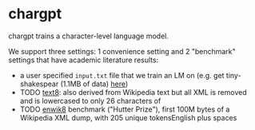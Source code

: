 # chargpt

chargpt trains a character-level language model.

We support three settings: 1 convenience setting and 2 "benchmark" settings that have academic literature results:

- a user specified `input.txt` file that we train an LM on (e.g. get tiny-shakespear (1.1MB of data) [here](https://raw.githubusercontent.com/karpathy/char-rnn/master/data/tinyshakespeare/input.txt))
- TODO [text8](http://mattmahoney.net/dc/textdata.html): also derived from Wikipedia text but all XML is removed and is lowercased to only 26 characters of
- TODO [enwik8](http://prize.hutter1.net) benchmark ("Hutter Prize"), first 100M bytes of a Wikipedia XML dump, with 205 unique tokensEnglish plus spaces
